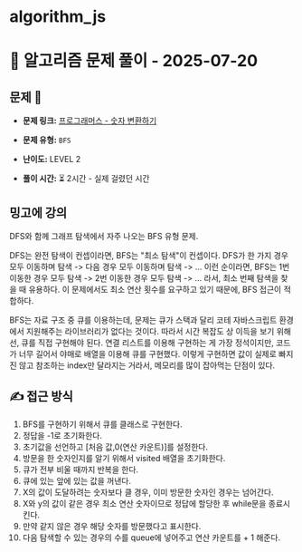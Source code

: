 # algorithm_js

# 📝 알고리즘 문제 풀이 - 2025-07-20

## 문제 📖

- **문제 링크:** [프로그래머스 - 숫자 변환하기](https://school.programmers.co.kr/learn/courses/30/lessons/154538)

- **문제 유형:** `BFS`

- **난이도:** LEVEL 2

- **풀이 시간:** ⏳ 2시간 - 실제 걸렸던 시간

## 밍고에 강의

DFS와 함께 그래프 탐색에서 자주 나오는 BFS 유형 문제.

DFS는 완전 탐색이 컨셉이라면, BFS는 "최소 탐색"이 컨셉이다.
DFS가 한 가지 경우 모두 이동하며 탐색 -> 다음 경우 모두 이동하며 탐색 -> ... 이런 순이라면,
BFS는 1번 이동한 경우 모두 탐색 -> 2번 이동한 경우 모두 탐색 -> ... 라서, 최소 번째 탐색을 찾을 때 유용하다.
이 문제에서도 최소 연산 횟수를 요구하고 있기 때문에, BFS 접근이 적합하다.

BFS는 자료 구조 중 큐를 이용하는데, 문제는 큐가 스택과 달리 코테 자바스크립트 환경에서 지원해주는 라이브러리가 없다는 것이다.
따라서 시간 복잡도 상 이득을 보기 위해선, 큐를 직접 구현해야 된다.
연결 리스트를 이용해 구현하는 게 가장 정석이지만, 코드가 너무 길어서 야매로 배열을 이용해 큐를 구현했다.
이렇게 구현하면 값이 실제로 빠지진 않고 참조하는 index만 달라지는 거라서, 메모리를 많이 잡아먹는 단점이 있다.

## ✍ 접근 방식

1. BFS를 구현하기 위해서 큐를 클래스로 구현한다.
2. 정답을 -1로 초기화한다.
3. 초기값을 선언하고 [처음 값,0(연산 카운트)]를 설정한다.
4. 방문을 한 숫자인지를 알기 위해서 visited 배열을 초기화한다.
5. 큐가 전부 비울 때까지 반복을 한다.
6. 큐에 있는 앞에 있는 값을 꺼낸다.
7. X의 값이 도달하려는 숫자보다 클 경우, 이미 방문한 숫자인 경우는 넘어간다.
8. X와 y의 값이 같은 경우 최소 연산 숫자이므로 정답에 할당한 후 while문을 종료시킨다.
9. 만약 같지 않은 경우 해당 숫자를 방문했다고 표시한다.
10. 다음 탐색할 수 있는 경우의 수를 queue에 넣어주고 연산 카운트를 + 1 해준다.
